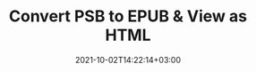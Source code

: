 ---
############################# Static ############################
layout: "autogen"
date: 2021-10-02T14:22:14+03:00
draft: false
path: "total/net/conversion/psb-to-epub/"

############################# Head ############################
head_title: "Convert PSB to EPUB in C# VB.NET & View as HTML"
head_description: "Code example to convert PSB to EPUB and 100+ other file formats in .NET (C#, VB.NET, ASP.NET & .NET Core) applications. Display the Converted EPUB document as HTML viewer."

############################# Header ############################
title: "Convert PSB to EPUB & View as HTML"
description: "Programmatically convert PSB to EPUB in .NET applications using flexible options to customize the resultant document. Convert the complete document or specific pages based on page numbers or selective page ranges using the .NET document conversion library."

############################# SubMenu ############################
submenu:
    enable: false

############################# Content ############################
content:
    enable: true
    block:
    - title_left: "PSB to EPUB Conversion in C# .NET"
      content_left: |
          PSB to EPUB file conversion using C#. Add watermark and view the converted document as HTML without using any external software.

          -   Create **Converter** object to convert PSB document
          -   Set the convert options for EPUB format
          -   Call **Convert** method of **Converter** class instance for conversion to EPUB
          -   Set options for HTML viewer
          -   Create **Viewer** object to view converted EPUB as HTML
          
      title_right: "Convert Whole Document or Specific Pages"
      content_right: |
          You require `GroupDocs.Conversion` & `GroupDocs.Viewer` namespaces to convert between a wide range of popular document types such as PDF, Microsoft Word, Excel, PowerPoint, Project, Outlook, HTML, diagrams and image file formats. Explore other [.NET APIs for Office documents](https://products.conholdate.com/total/net/) as offered by Conholdate.Total.
          
          Get the respective assembly files from the [downloads](https://downloads.conholdate.com/total/net) or fetch the whole package from [Nuget](https://www.nuget.org/packages/Conholdate.Total/) to add 'Conholdate.Total` directly in your workspace.
          
      code: |
          ```cs {linenos=false}
          // Convert PSB to EPUB using GroupDocs.Conversion API
          // Create Converter object to convert PSB document
          using (Converter converter = new Converter("input.psb"))
          {
              // set the convert options for EPUB format
              var convertOptions = converter.GetPossibleConversions()["epub"].ConvertOptions;

              // convert to EPUB format
              converter.Convert("output.epub", convertOptions);
          }

          // Set options for HTML viewer
          HtmlViewOptions viewOptions = HtmlViewOptions.ForEmbeddedResources("output{0}.html");

          // Create Viewer object to view converted EPUB as HTML
          using (Viewer viewer = new Viewer("output.epub"))
          {
              viewer.View(viewOptions);
          }
          ```
    - title_left: "Add Watermark to Converted EPUB in C#"
      content_left: |
          Accurately convert documents (PSB to EPUB) exactly as the original file and apply text or image watermarks to the converted document pages using C# .NET.

          -   Create **Converter** object to convert PSB document
          -   Create new instance of **WatermarkOptions** class
          -   Specify watermark properties (color, width, text, image etc)
          -   Instantiate the proper **ConvertOptions** class
          -   Set **Watermark** property of the **ConvertOptions** instance
          -   Call **Convert** method of **Converter** class instance for conversion to EPUB
        
      title_right: "Source Document Information Extraction"
      content_right: |
          The documents information extraction feature not only allows getting the basic information about the source document file but it also supports extracting some valuable file-format specific information such as project start and end dates of a Microsoft Project file, any printing restrictions on a PDF document, list of folders enclosed in an Outlook data file etc. 

          Convert popular document file formats on different operating systems such as Windows, Linux or macOS while using platforms such as Windows Azure, Mono and Xamarin.
          
      code: |
          ```cs {linenos=false}
          // Create Converter object to convert PSB document
          using (Converter converter = new Converter("input.psb"))
          {
              // Create new instance of WatermarkOptions class
              WatermarkOptions watermark = new WatermarkOptions
              {
                  Text = "Sample watermark",
                  Color = Color.Red,
                  Width = 100,
                  Height = 100,
                  Background = true
              };

              // Instantiate the proper ConvertOptions class
              PdfConvertOptions options = new PdfConvertOptions
              {
                  Watermark = watermark
              };

              // convert to EPUB format
              converter.Convert("output.epub", options);
          }
          ```
############################# About Formats ############################
about_formats:
    enable: false
############################# More Formats ############################
more_formats:
    enable: true
    auto: false
    other_out_formats: PDF DOCX DOT DOTX DOTM TXT RTF HTML MHTML XLS XLSX XLSM XLT XLTX XLTM CSV DIF PPT PPTX PPS PPSX POT POTX POTM ODT OTT OTP ODP ODS EMZ WMZ SVGZ TEX DCM WMF BMP PNG GIF JPEG TIFF
############################# Back to top ###############################
back_to_top:
  enable: true
---
